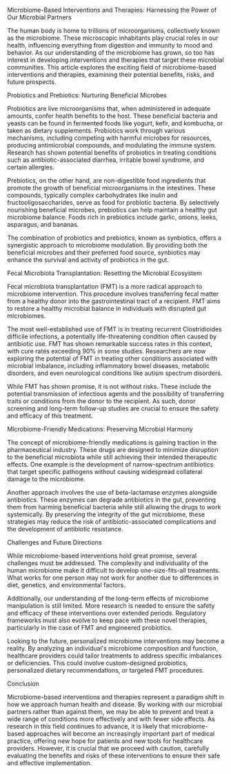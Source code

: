 Microbiome-Based Interventions and Therapies: Harnessing the Power of Our Microbial Partners

The human body is home to trillions of microorganisms, collectively known as the microbiome. These microscopic inhabitants play crucial roles in our health, influencing everything from digestion and immunity to mood and behavior. As our understanding of the microbiome has grown, so too has interest in developing interventions and therapies that target these microbial communities. This article explores the exciting field of microbiome-based interventions and therapies, examining their potential benefits, risks, and future prospects.

Probiotics and Prebiotics: Nurturing Beneficial Microbes

Probiotics are live microorganisms that, when administered in adequate amounts, confer health benefits to the host. These beneficial bacteria and yeasts can be found in fermented foods like yogurt, kefir, and kombucha, or taken as dietary supplements. Probiotics work through various mechanisms, including competing with harmful microbes for resources, producing antimicrobial compounds, and modulating the immune system. Research has shown potential benefits of probiotics in treating conditions such as antibiotic-associated diarrhea, irritable bowel syndrome, and certain allergies.

Prebiotics, on the other hand, are non-digestible food ingredients that promote the growth of beneficial microorganisms in the intestines. These compounds, typically complex carbohydrates like inulin and fructooligosaccharides, serve as food for probiotic bacteria. By selectively nourishing beneficial microbes, prebiotics can help maintain a healthy gut microbiome balance. Foods rich in prebiotics include garlic, onions, leeks, asparagus, and bananas.

The combination of probiotics and prebiotics, known as synbiotics, offers a synergistic approach to microbiome modulation. By providing both the beneficial microbes and their preferred food source, synbiotics may enhance the survival and activity of probiotics in the gut.

Fecal Microbiota Transplantation: Resetting the Microbial Ecosystem

Fecal microbiota transplantation (FMT) is a more radical approach to microbiome intervention. This procedure involves transferring fecal matter from a healthy donor into the gastrointestinal tract of a recipient. FMT aims to restore a healthy microbial balance in individuals with disrupted gut microbiomes.

The most well-established use of FMT is in treating recurrent Clostridioides difficile infections, a potentially life-threatening condition often caused by antibiotic use. FMT has shown remarkable success rates in this context, with cure rates exceeding 90% in some studies. Researchers are now exploring the potential of FMT in treating other conditions associated with microbial imbalance, including inflammatory bowel diseases, metabolic disorders, and even neurological conditions like autism spectrum disorders.

While FMT has shown promise, it is not without risks. These include the potential transmission of infectious agents and the possibility of transferring traits or conditions from the donor to the recipient. As such, donor screening and long-term follow-up studies are crucial to ensure the safety and efficacy of this treatment.

Microbiome-Friendly Medications: Preserving Microbial Harmony

The concept of microbiome-friendly medications is gaining traction in the pharmaceutical industry. These drugs are designed to minimize disruption to the beneficial microbiota while still achieving their intended therapeutic effects. One example is the development of narrow-spectrum antibiotics that target specific pathogens without causing widespread collateral damage to the microbiome.

Another approach involves the use of beta-lactamase enzymes alongside antibiotics. These enzymes can degrade antibiotics in the gut, preventing them from harming beneficial bacteria while still allowing the drugs to work systemically. By preserving the integrity of the gut microbiome, these strategies may reduce the risk of antibiotic-associated complications and the development of antibiotic resistance.

Challenges and Future Directions

While microbiome-based interventions hold great promise, several challenges must be addressed. The complexity and individuality of the human microbiome make it difficult to develop one-size-fits-all treatments. What works for one person may not work for another due to differences in diet, genetics, and environmental factors.

Additionally, our understanding of the long-term effects of microbiome manipulation is still limited. More research is needed to ensure the safety and efficacy of these interventions over extended periods. Regulatory frameworks must also evolve to keep pace with these novel therapies, particularly in the case of FMT and engineered probiotics.

Looking to the future, personalized microbiome interventions may become a reality. By analyzing an individual's microbiome composition and function, healthcare providers could tailor treatments to address specific imbalances or deficiencies. This could involve custom-designed probiotics, personalized dietary recommendations, or targeted FMT procedures.

Conclusion

Microbiome-based interventions and therapies represent a paradigm shift in how we approach human health and disease. By working with our microbial partners rather than against them, we may be able to prevent and treat a wide range of conditions more effectively and with fewer side effects. As research in this field continues to advance, it is likely that microbiome-based approaches will become an increasingly important part of medical practice, offering new hope for patients and new tools for healthcare providers. However, it is crucial that we proceed with caution, carefully evaluating the benefits and risks of these interventions to ensure their safe and effective implementation.